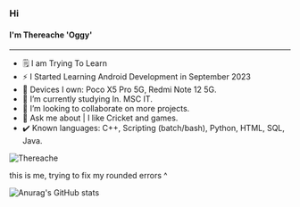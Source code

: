 ### Hi 
#### I'm Thereache 'Oggy'
---

- 🗒️ I am Trying To Learn
- ⚡️ I Started Learning Android Development in September 2023 
- 📱 Devices I own: Poco X5 Pro 5G, Redmi Note 12 5G.
- 🌱 I’m currently studying In. MSC IT.
- 👯 I’m looking to collaborate on more projects.
- 💬 Ask me about | I like Cricket and games.
- ✔️ Known languages: C++, Scripting (batch/bash), Python, HTML, SQL, Java.

<img src="https://komarev.com/ghpvc/?username=Thereache&style=flat-square" alt="Thereache" /><br>

this is me, trying to fix my rounded errors ^


![Anurag's GitHub stats](https://github-readme-stats.vercel.app/api?username=Thereache&show_icons=true&theme=transparent)
